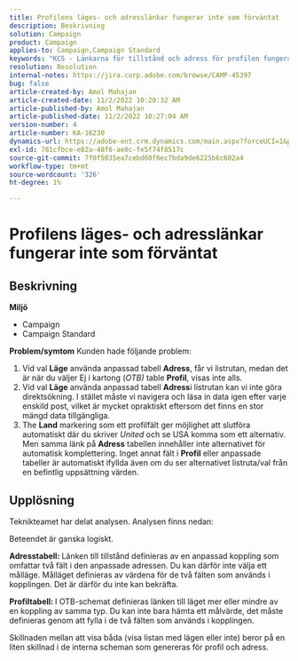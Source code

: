 ```yaml
---
title: Profilens läges- och adresslänkar fungerar inte som förväntat
description: Beskrivning
solution: Campaign
product: Campaign
applies-to: Campaign,Campaign Standard
keywords: "KCS - Länkarna för tillstånd och adress för profilen fungerar inte som förväntat "
resolution: Resolution
internal-notes: https://jira.corp.adobe.com/browse/CAMP-45397
bug: false
article-created-by: Amol Mahajan
article-created-date: 11/2/2022 10:20:32 AM
article-published-by: Amol Mahajan
article-published-date: 11/2/2022 10:27:04 AM
version-number: 4
article-number: KA-16230
dynamics-url: https://adobe-ent.crm.dynamics.com/main.aspx?forceUCI=1&pagetype=entityrecord&etn=knowledgearticle&id=941642f7-975a-ed11-9561-6045bd006a22
exl-id: 781cfbce-e82a-48f6-ae0c-fe5f74f8517c
source-git-commit: 7f0f5035ea7cebd60f6ec7bda9de6225b6c602a4
workflow-type: tm+mt
source-wordcount: '326'
ht-degree: 1%

---
```


# Profilens läges- och adresslänkar fungerar inte som förväntat

## Beskrivning

<b>Miljö</b>
- Campaign
- Campaign Standard

<b>Problem/symtom</b>
Kunden hade följande problem:

1. Vid val <b>Läge</b> använda anpassad tabell <b>Adress</b>, får vi listrutan, medan det är när du väljer Ej i kartong (*OTB)* table <b>Profil</b>, visas inte alls.
2. Vid val <b>Läge</b> använda anpassad tabell <b>Adress</b>i listrutan kan vi inte göra direktsökning. I stället måste vi navigera och läsa in data igen efter varje enskild post, vilket är mycket opraktiskt eftersom det finns en stor mängd data tillgängliga.
3. The <b>Land</b> markering som ett profilfält ger möjlighet att slutföra automatiskt där du skriver *United* och se USA komma som ett alternativ. Men samma länk på <b>Adress</b> tabellen innehåller inte alternativet för automatisk komplettering. Inget annat fält i <b>Profil</b> eller anpassade tabeller är automatiskt ifyllda även om du ser alternativet listruta/val från en befintlig uppsättning värden.



## Upplösning


Teknikteamet har delat analysen. Analysen finns nedan:

Beteendet är ganska logiskt.

<b>Adresstabell: </b>Länken till tillstånd definieras av en anpassad koppling som omfattar två fält i den anpassade adressen. Du kan därför inte välja ett målläge.
Målläget definieras av värdena för de två fälten som används i kopplingen. Det är därför du inte kan bekräfta.

<b>Profiltabell: </b>I OTB-schemat definieras länken till läget mer eller mindre av en koppling av samma typ. Du kan inte bara hämta ett målvärde, det måste definieras genom att fylla i de två fälten som används i kopplingen.

Skillnaden mellan att visa båda (visa listan med lägen eller inte) beror på en liten skillnad i de interna scheman som genereras för profil och adress.
